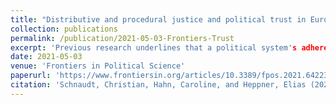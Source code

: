```yaml
---
title: "Distributive and procedural justice and political trust in Europe (peer-reviewed journal article)"
collection: publications
permalink: /publication/2021-05-03-Frontiers-Trust
excerpt: 'Previous research underlines that a political system's adherence to principles of distributive and procedural justice stimulates citizens` political trust. Yet, most of what is known about the relationship between justice and political trust is derived from macro-level indicators of distributive and procedural justice, merely presuming that citizens connect a political system`s adherence to justice principles to their trust in political authorities and institutions. Accordingly, we still lack a clear understanding of whether and how individual perceptions and evaluations of distributive and procedural justice influence citizens` political trust and how their impact might be conditioned by a political system`s overall adherence to principles of justice. In addition, previous research has implicitly assumed that the link between justice principles and political trust operates identically for all major political authorities and institutions, disregarding the possibility that citizens evaluate representative and regulative authorities and institutions on the basis of different justice criteria. Against this background, the aims of the present study are (1) to investigate the impact of individual evaluations of distributive and procedural justice on citizens' political trust, (2) to analyze to what extent the effects of justice evaluations on political trust depend on political systems` overall adherence to principles of distributive and procedural justice, and (3) to assess whether and in which ways the influence of justice evaluations differs for trust in representative and regulative authorities and institutions. Our empirical analysis covering more than 30,000 respondents from 27 European countries based on data from the European Social Survey (ESS) and the Varieties of Democracy (V-Dem) project demonstrates that (1) more positive evaluations of distributive and procedural justice foster citizens` political trust, that (2) the impact of justice evaluations on political trust is amplified in political systems in which the overall adherence to justice principles is compromised, and that (3) different facets of distributive and procedural justice evaluations exert varying effects on citizens` trust in representative as compared to regulative authorities and institutions. These findings entail important implications with regard to the relation between justice and political trust and the general viability of modern democratic systems.'
date: 2021-05-03
venue: 'Frontiers in Political Science'
paperurl: 'https://www.frontiersin.org/articles/10.3389/fpos.2021.642232/full'
citation: 'Schnaudt, Christian, Hahn, Caroline, and Heppner, Elias (2021). &quot;Distributive and procedural justice and political trust in Europe.&quot; <i>Frontiers in Political Science</i> 3:642232, 1-18.'
---
```

